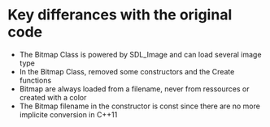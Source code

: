 # Key differances with the original code
* The Bitmap Class is powered by SDL_Image and can load several image type
* In the Bitmap Class, removed some constructors and the Create functions
* Bitmap are always loaded from a filename, never from ressources or created with a color
* The Bitmap filename in the constructor is const since there are no more implicite conversion in C++11